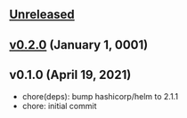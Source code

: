 <a name="unreleased"></a>
## [Unreleased]



<a name="v0.2.0"></a>
## [v0.2.0] (January 1, 0001)



<a name="v0.1.0"></a>
## v0.1.0 (April 19, 2021)

- chore(deps): bump hashicorp/helm to 2.1.1
- chore: initial commit


[Unreleased]: https://github.com/spotinst/terraform-spotinst-wave-operator/compare/v0.2.0...HEAD
[v0.2.0]: https://github.com/spotinst/terraform-spotinst-wave-operator/compare/v0.1.0...v0.2.0
